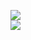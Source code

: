 [![](https://img.shields.io/badge/Made%20With-Github%20Spray-lightgrey.svg?style=for-the-badge&logo=github)](https://github.com/Annihil/github-spray#27830)  
[![](https://i.imgur.com/2DrTn0Z.gif)](https://github.com/Annihil/github-spray)
